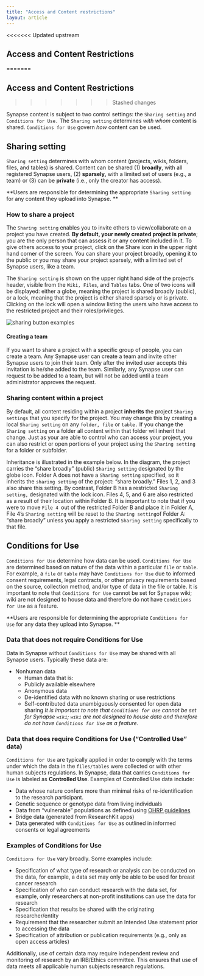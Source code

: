 ```yaml
---
title: "Access and Content restrictions"
layout: article
---
```

<<<<<<< Updated upstream
## Access and Content Restrictions
=======

## Access and Content Restrictions
>>>>>>> Stashed changes

Synapse content is subject to two control settings: the `Sharing setting` and `Conditions for Use.` The `Sharing setting` determines _with whom_ content is shared. `Conditions for Use` govern _how_ content can be used. 

## Sharing setting
`Sharing setting` determines with whom content (projects, wikis, folders, files, and tables) is shared. Content can be shared (1) **broadly**, with all registered Synapse users, (2) **sparsely,** with a limited set of users (e.g., a team) or (3) can be **private** (i.e., only the creator has access). 

**Users are responsible for determining the appropriate `Sharing setting` for any content they upload into Synapse. **

### How to share a project
The `Sharing setting` enables you to invite others to view/collaborate on a project you have created. **By default, your newly created project is private**; you are the only person that can assess it or any content included in it. To give others access to your project, click on the Share icon in the upper right hand corner of the screen. You can share your project broadly, opening it to the public or you may share your project sparsely, with a limited set of Synapse users, like a team. 

The `Sharing setting` is shown on the upper right hand side of the project’s header, visible from the `Wiki, Files`, and `Tables` tabs. One of two icons will be displayed: either a globe, meaning the project is shared broadly (public), or a lock, meaning that the project is either shared sparsely or is private. Clicking on the lock will open a window listing the users who have access to the restricted project and their roles/privileges.

![sharing button examples]({{site.url}}/assets/images/sharing_buttons_examples.png)

#### Creating a team
If you want to share a project with a specific group of people, you can create a team. Any Synapse user can create a team and invite other Synapse users to join their team. Only after the invited user accepts this invitation is he/she added to the team. Similarly, any Synapse user can request to be added to a team, but will not be added until a team administrator approves the request.

### Sharing content within a project 
By default, all content residing within a project **inherits** the project `Sharing settings` that you specify for the project. You may change this by creating a local `Sharing setting` on any `folder, file` or `table.` If you change the `Sharing setting` on a folder all content within that folder will inherit that change. Just as your are able to control who can access your project, you can also restrict or open portions of your project using the `Sharing setting` for a folder or subfolder.

Inheritance is illustrated in the example below. In the diagram, the project carries the “share broadly” (public) `Sharing setting` designated by the globe icon. Folder A does not have a `Sharing setting` specified, so it inherits the `sharing setting` of the project: “share broadly.” Files 1, 2, and 3 also share this setting. By contrast, Folder B has a restricted `Sharing setting,` designated with the lock icon. Files 4, 5, and 6 are also restricted as a result of their location within Folder B. It is important to note that if you were to move `File 4 `out of the restricted Folder B and place it in Folder A, File 4’s `Sharing setting` will be reset to the `Sharing setting`of Folder A: “share broadly” unless you apply a restricted `Sharing setting` specifically to that file.


## Conditions for Use
`Conditions for Use` determine how data can be used. `Conditions for Use` are determined based on nature of the data within a particular `file` or `table`. For example, a `file` or `table` may have `Conditions for Use` due to informed consent requirements, legal contracts, or other privacy requirements based on the source, collection method, and/or type of data in the file or table. It is important to note that `Conditions for Use` cannot be set for Synapse wiki; wiki are not designed to house data and therefore do not have `Conditions for Use` as a feature.

**Users are responsible for determining the appropriate `Conditions for Use` for any data they upload into Synapse. **

### Data that does not require Conditions for Use
Data in Synapse without `Conditions for Use` may be shared with all Synapse users. Typically these data are:  
* Nonhuman data
     * Human data that is:
     * Publicly available elsewhere
     * Anonymous data
     * De-identified data with no known sharing or use restrictions
     * Self-contributed data unambiguously consented for open data sharing
_It is important to note that `Conditions for Use` cannot be set for Synapse `wiki`; `wiki` are not designed to house data and therefore do not have `Conditions for Use` as a feature._

### Data that does require Conditions for Use (“Controlled Use” data)
`Conditions for Use` are typically applied in order to comply with the terms under which the data in the `files/tables` were collected or with other human subjects regulations. In Synapse, data that carries `Conditions for Use` is labeled as **Controlled Use**. Examples of Controlled Use data include:
* Data whose nature confers more than minimal risks of re-identification to the research participant. 
* Genetic sequence or genotype data from living individuals
* Data from “vulnerable” populations as defined using [OHRP guidelines](http://www.hhs.gov/ohrp/policy/populations/index.html)
* Bridge data (generated from ResearchKit apps)
* Data generated with `Conditions for Use` as outlined in informed consents or legal agreements

### Examples of Conditions for Use
`Conditions for Use` vary broadly. Some examples include: 
* Specification of what type of research or analysis can be conducted on the data, for example, a data set may only be able to be used for breast cancer research
* Specification of who can conduct research with the data set, for example, only researchers at non-profit institutions can use the data for research
* Specification that results be shared with the originating researcher/entity
* Requirement that the researcher submit an Intended Use statement prior to accessing the data
* Specification of attribution or publication requirements (e.g., only as open access articles)

Additionally, use of certain data may require independent review and monitoring of research by an IRB/Ethics committee. This ensures that use of data meets all applicable human subjects research regulations. 
 
